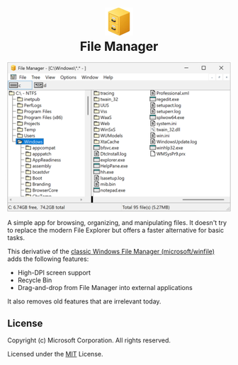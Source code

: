 <h1 align="center"><img src="icon_small.jpg" width=64><br>File Manager</h1>

<p align="center"><img src="screenshot.png" width=588></p>

A simple app for browsing, organizing, and manipulating files.
It doesn't try to replace the modern File Explorer but offers a faster alternative for basic tasks.

This derivative of the [classic Windows File Manager (microsoft/winfile)](https://github.com/microsoft/winfile) adds the following features:

- High-DPI screen support
- Recycle Bin
- Drag-and-drop from File Manager into external applications

It also removes old features that are irrelevant today.

## License

Copyright (c) Microsoft Corporation. All rights reserved.

Licensed under the [MIT](../LICENSE) License.
